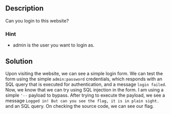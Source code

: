 ## Description
Can you login to this website?
### Hint
- admin is the user you want to login as.
## Solution
Upon visiting the website, we can see a simple login form. We can test the form using the simple `admin:password` credentials, which responds with an SQL query that is executed for authentication, and a message `login failed`. Now, we know that we can try using SQL injection in the form. I am using a simple `'--` payload to bypass. After trying to execute the payload, we see a message `Logged in! But can you see the flag, it is in plain sight.` and an SQL query. On checking the source code, we can see our flag.
